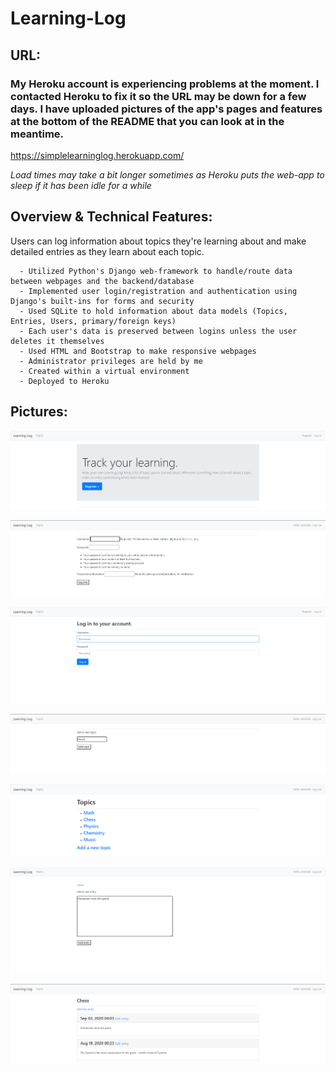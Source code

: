 # Learning-Log

## URL:

### My Heroku account is experiencing problems at the moment. I contacted Heroku to fix it so the URL may be down for a few days. I have uploaded pictures of the app's pages and features at the bottom of the README that you can look at in the meantime.

https://simplelearninglog.herokuapp.com/

*Load times may take a bit longer sometimes as Heroku puts the web-app to sleep if it has been idle for a while*

## Overview & Technical Features:
Users can log information about topics they're learning about and make detailed entries as they learn about each topic.

      - Utilized Python's Django web-framework to handle/route data between webpages and the backend/database
      - Implemented user login/registration and authentication using Django's built-ins for forms and security
      - Used SQLite to hold information about data models (Topics, Entries, Users, primary/foreign keys)
      - Each user's data is preserved between logins unless the user deletes it themselves
      - Used HTML and Bootstrap to make responsive webpages
      - Administrator privileges are held by me
      - Created within a virtual environment 
      - Deployed to Heroku
      
## Pictures:

![](images/home_page.PNG)

![](images/registration_page.PNG)

![](images/login_page.PNG)

![](images/add_topic.PNG)

![](images/after_adding_topic.PNG)

![](images/add_entry.PNG)

![](images/entries.PNG)

      
